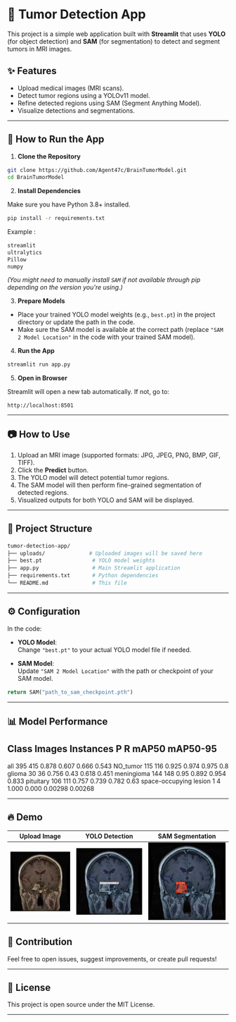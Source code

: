 ﻿# 🧠 Tumor Detection App

This project is a simple web application built with **Streamlit** that uses **YOLO** (for object detection) and **SAM** (for segmentation) to detect and segment tumors in MRI images.

## ✨ Features

- Upload medical images (MRI scans).
- Detect tumor regions using a YOLOv11 model.
- Refine detected regions using SAM (Segment Anything Model).
- Visualize detections and segmentations.
  
---

## 🚀 How to Run the App

1. **Clone the Repository**

```bash
git clone https://github.com/Agent47c/BrainTumorModel.git
cd BrainTumorModel
```

2. **Install Dependencies**

Make sure you have Python 3.8+ installed.

```bash
pip install -r requirements.txt
```

Example :

```
streamlit
ultralytics
Pillow
numpy
```

*(You might need to manually install `SAM` if not available through pip depending on the version you're using.)*

3. **Prepare Models**

- Place your trained YOLO model weights (e.g., `best.pt`) in the project directory or update the path in the code.
- Make sure the SAM model is available at the correct path (replace `"SAM 2 Model Location"` in the code with your trained SAM model).

4. **Run the App**

```bash
streamlit run app.py
```

5. **Open in Browser**

Streamlit will open a new tab automatically. If not, go to:

```
http://localhost:8501
```

---

## 📷 How to Use

1. Upload an MRI image (supported formats: JPG, JPEG, PNG, BMP, GIF, TIFF).
2. Click the **Predict** button.
3. The YOLO model will detect potential tumor regions.
4. The SAM model will then perform fine-grained segmentation of detected regions.
5. Visualized outputs for both YOLO and SAM will be displayed.

---

## 📂 Project Structure

```bash
tumor-detection-app/
├── uploads/              # Uploaded images will be saved here
├── best.pt                # YOLO model weights
├── app.py                 # Main Streamlit application
├── requirements.txt       # Python dependencies
└── README.md              # This file
```

---

## ⚙️ Configuration

In the code:

- **YOLO Model**:  
  Change `"best.pt"` to your actual YOLO model file if needed.
  
- **SAM Model**:  
  Update `"SAM 2 Model Location"` with the path or checkpoint of your SAM model.

```python
return SAM("path_to_sam_checkpoint.pth")
```

---

## 📊 Model Performance

Class                       Images  Instances      P       R     mAP50  mAP50-95
--------------------------------------------------------------------------------
all                            395        415   0.878   0.607    0.666     0.543
NO_tumor                       115        116   0.925   0.974    0.975      0.8
glioma                          30         36   0.756    0.43    0.618     0.451
meningioma                     144        148    0.95   0.892    0.954     0.833
pituitary                      106        111   0.757   0.739    0.782      0.63
space-occupying lesion           1          4   1.000   0.000   0.00298   0.00268

 ---

## 🔥 Demo

| Upload Image | YOLO Detection | SAM Segmentation |
|:------------:|:--------------:|:----------------:|
| ![Upload Image](screenshots/upload.png) | ![YOLO Detection](screenshots/yolo_detection.png) | ![SAM Segmentation](screenshots/sam_segmentation.png) |


## 🤝 Contribution

Feel free to open issues, suggest improvements, or create pull requests!

---

## 📄 License

This project is open source under the MIT License.

---
